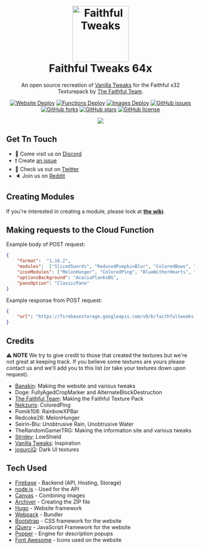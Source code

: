 <h1 align="center">
    <br>
    <a href="https://faithfultweaks.com/"><img src="https://raw.githubusercontent.com/FaithfulTweaks/FaithfulTweaks/master/website/static/images/logo.png" alt="Faithful Tweaks" width="150"></a>
    <br>
    Faithful Tweaks 64x
    <br>
</h1>

<p align="center">An open source recreation of <a href="https://vanillatweaks.net/picker/resource-packs/">Vanilla Tweaks</a> for the Faithful x32 Texturepack by <a href="https://faithful.team/">The Faithful Team</a>.</p>

<p align="center">
    <a href="https://github.com/FaithfulTweaks/FaithfulTweaks-64/actions"><img alt="Website Deploy" src="https://github.com/FaithfulTweaks/FaithfulTweaks-64/workflows/Website%20Deploy/badge.svg"></a>
    <a href="https://github.com/FaithfulTweaks/FaithfulTweaks-64/actions"><img alt="Functions Deploy" src="https://github.com/FaithfulTweaks/FaithfulTweaks-64/workflows/Functions%20Deploy/badge.svg"></a>
    <a href="https://github.com/FaithfulTweaks/FaithfulTweaks-64/actions"><img alt="Images Deploy" src="https://github.com/FaithfulTweaks/FaithfulTweaks-64/workflows/Images%20Deploy/badge.svg"></a>
    <a href="https://github.com/FaithfulTweaks/FaithfulTweaks-64/issues"><img alt="GitHub issues" src="https://img.shields.io/github/issues/FaithfulTweaks/FaithfulTweaks-64"></a>
    <a href="https://github.com/FaithfulTweaks/FaithfulTweaks-64/network"><img alt="GitHub forks" src="https://img.shields.io/github/forks/FaithfulTweaks/FaithfulTweaks-64"></a>
    <a href="https://github.com/FaithfulTweaks/FaithfulTweaks-64/stargazers"><img alt="GitHub stars" src="https://img.shields.io/github/stars/FaithfulTweaks/FaithfulTweaks-64"></a>
    <a href="https://github.com/FaithfulTweaks/FaithfulTweaks-64/blob/master/LICENSE"><img alt="GitHub license" src="https://img.shields.io/github/license/FaithfulTweaks/FaithfulTweaks-64"></a>
</p>

<p align="center"><img src="https://raw.githubusercontent.com/FaithfulTweaks/FaithfulTweaks/master/screenshot.png"></img></p>

## Get Tn Touch
- 💬 Come visit us on [Discord](https://discord.gg/kBMEmDD)
- ❗️ Create [an issue](https://github.com/FaithfulTweaks/FaithfulTweaks-64/issues/new)
- 🦜 Check us out on [Twitter](https://twitter.com/faithfultweaks)
- 🔈 Join us on [Reddit](https://www.reddit.com/r/FaithfulTweaks/)

## Creating Modules
If you're interested in creating a module, please look at **[the wiki](https://github.com/FaithfulTweaks/FaithfulTweaks-64/wiki)**.

## Making requests to the Cloud Function
Example body of POST request:
```json
{
    "format":  "1.16.2",
    "modules":  ["SlicedSwords", "ReducedPumpkinBlur", "ColoredBows", "OreBorders", "StickyPistonSides"],
    "iconModules": ["MelonHunger", "ColoredPing", "BlueWitherHearts", "RainbowXP"],
    "optionsBackground": "AcaciaPlanksBG",
    "panoOption": "ClassicPano"
}
```

Example response from POST request:
```json
{
    "url": "https://firebasestorage.googleapis.com/v0/b/faithfultweaks-app.appspot.com/o/FaithfulTweaks%2F900000000-0000-0000-0000-000000000000.zip?alt=media&token=00000000-0000-0000-0000-000000000000"
}
```

## Credits
⚠ **NOTE** We try to give credit to those that created the textures but we're not great at keeping track. If you believe some textures are yours please contact us and we'll add you to this list (or take your textures down upon request).
- [Banakin](https://banakin.github.io): Making the website and various tweaks
- Doge: FullyAgedCropMarker and AlternateBlockDestruction
- [The Faithful Team](https://faithful.team/): Making the Faithful Texture Pack
- [Nekzuris](https://twitter.com/Nekzuris): ColoredPing
- Pomik108: RainbowXPBar
- Redcoke26: MelonHunger
- Seirin-Blu: Unobtrusive Rain, Unobtrusive Water
- TheRandomGamerTRG: Making the information site and various tweaks
- [Stridey](https://www.planetminecraft.com/member/stridey/): LowShield
- [Vanilla Tweaks](https://vanillatweaks.net/picker/resource-packs/): Inspiration
- [jogurciQ](https://www.planetminecraft.com/member/jogurciq/): Dark UI textures

## Tech Used
- [Firebase](https://firebase.google.com/) - Backend (API, Hosting, Storage)
- [node.js](https://nodejs.org/) - Used for the API
- [Canvas](https://github.com/Automattic/node-canvas) - Combining images
- [Archiver](https://github.com/archiverjs/node-archiver) - Creating the ZIP file
- [Hugo](https://gohugo.io/) - Website framework
- [Webpack](https://webpack.js.org/) - Bundler
- [Bootstrap](https://getbootstrap.com/) - CSS framework for the website
- [jQuery](https://jquery.com/) - JavaScript Framework for the website
- [Popper](https://popper.js.org/) - Engine for description popups
- [Font Awesome](https://fontawesome.com/) - Icons used on the website
